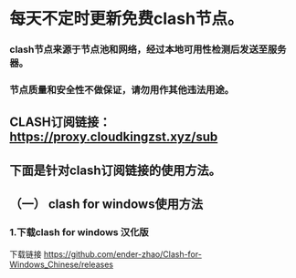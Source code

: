 # 每天不定时更新免费clash节点。

### clash节点来源于节点池和网络，经过本地可用性检测后发送至服务器。

### 节点质量和安全性不做保证，请勿用作其他违法用途。

## CLASH订阅链接：https://proxy.cloudkingzst.xyz/sub

## 下面是针对clash订阅链接的使用方法。

## （一） clash for windows使用方法

### 1.下载clash for windows 汉化版
  下载链接 https://github.com/ender-zhao/Clash-for-Windows_Chinese/releases
  
